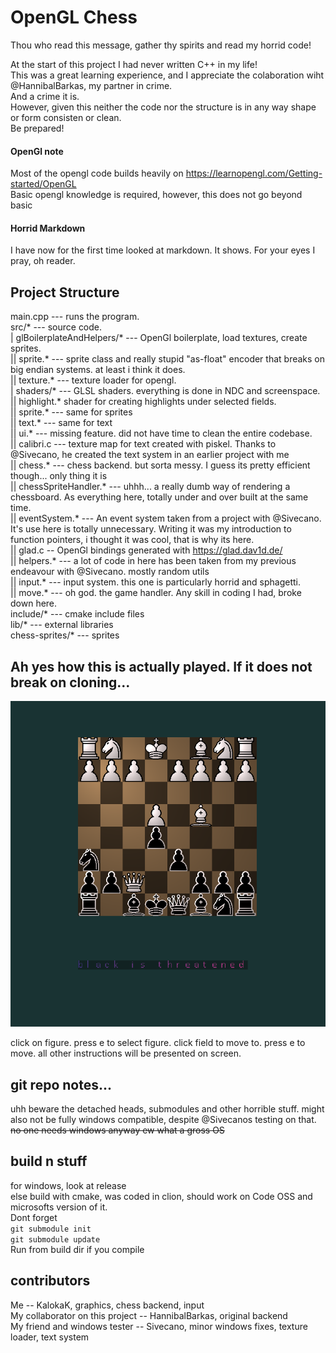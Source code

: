 # OpenGL Chess

Thou who read this message, gather thy spirits and read my horrid code! <br>

At the start of this project I had never written C++ in my life! <br>
This was a great learning experience, and I appreciate the colaboration wiht @HannibalBarkas, my partner in crime. <br>
And a crime it is.  <br>
However, given this neither the code nor the structure is in any way shape or form consisten or clean. <br>
Be prepared! <br>

#### OpenGl note
Most of the opengl code builds heavily on https://learnopengl.com/Getting-started/OpenGL <br>
Basic opengl knowledge is required, however, this does not go beyond basic <br>

#### Horrid Markdown
I have now for the first time looked at markdown. It shows. For your eyes I pray, oh reader. 

## Project Structure

main.cpp --- runs the program.  <br>
src/* --- source code.  <br>
|   glBoilerplateAndHelpers/* --- OpenGl boilerplate, load textures, create sprites.  <br>
||   sprite.* --- sprite class and really stupid "as-float" encoder that breaks on big endian systems. at least i think it does. <br>
||   texture.* --- texture loader for opengl. <br>
|   shaders/* --- GLSL shaders. everything is done in NDC and screenspace. <br>
||   highlight.* shader for creating highlights under selected fields. <br>
||   sprite.* --- same for sprites <br>
||   text.* --- same for text <br>
||   ui.* --- missing feature. did not have time to clean the entire codebase. <br>
||   calibri.c --- texture map for text created with piskel. Thanks to @Sivecano, he created the text system in an earlier project with me <br>
||   chess.* --- chess backend. but sorta messy. I guess its pretty efficient though... only thing it is <br>
||   chessSpriteHandler.* --- uhhh... a really dumb way of rendering a chessboard. As everything here, totally under and over built at the same time. <br>
||   eventSystem.* --- An event system taken from a project with @Sivecano. It's use here is totally unnecessary. Writing it was my introduction to function pointers, i thought it was cool, that is why its here. <br>
||   glad.c -- OpenGl bindings generated with https://glad.dav1d.de/ <br>
||   helpers.* --- a lot of code in here has been taken from my previous endeavour with @Sivecano. mostly random utils <br>
||   input.* --- input system. this one is particularly horrid and sphagetti. <br>
||   move.* --- oh god. the game handler. Any skill in coding I had, broke down here. <br>
include/* --- cmake include files <br>
lib/* --- external libraries <br>
chess-sprites/* --- sprites <br>

## Ah yes how this is actually played. If it does not break on cloning...

 ![Se Geeeem](oglimg.png)
 
click on figure. press e to select figure. click field to move to. press e to move. all other instructions will be presented on screen.

## git repo notes...

uhh beware the detached heads, submodules and other horrible stuff. might also not be fully windows compatible, despite @Sivecanos testing on that. <br>
~~no one needs windows anyway ew what a gross OS~~

## build n stuff
for windows, look at release <br>
else build with cmake, was coded in clion, should work on Code OSS and microsofts version of it. <br>
Dont forget <br>
`git submodule init` <br>
`git submodule update` <br>
Run from build dir if you compile <br>
## contributors
Me -- KalokaK, graphics, chess backend, input <br>
My collaborator on this project -- HannibalBarkas, original backend <br>
My friend and windows tester -- Sivecano, minor windows fixes, texture loader, text system <br>
